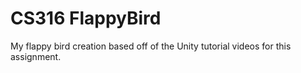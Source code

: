 # CS316 FlappyBird
 My flappy bird creation based off of the Unity tutorial videos for this assignment.
